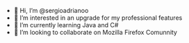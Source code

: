 - 👋 Hi, I’m @sergioadrianoo
- 👀 I’m interested in an upgrade for my professional features
- 🌱 I’m currently learning Java and C#
- 💞️ I’m looking to collaborate on Mozilla Firefox Comunnity

<!---
sergioadrianoo/sergioadrianoo is a ✨ special ✨ repository because its `README.md` (this file) appears on your GitHub profile.
You can click the Preview link to take a look at your changes.
--->
